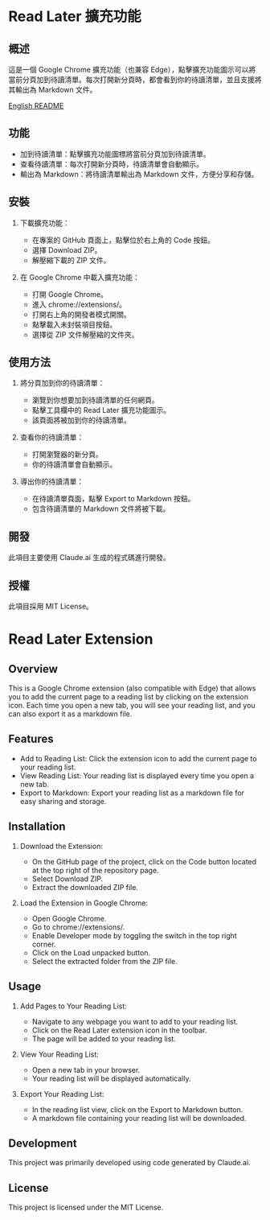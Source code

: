 # Read Later 擴充功能
## 概述
這是一個 Google Chrome 擴充功能（也兼容 Edge），點擊擴充功能圖示可以將當前分頁加到待讀清單。每次打開新分頁時，都會看到你的待讀清單，並且支援將其輸出為 Markdown 文件。

[English README](README.md)

## 功能
- 加到待讀清單：點擊擴充功能圖標將當前分頁加到待讀清單。
- 查看待讀清單：每次打開新分頁時，待讀清單會自動顯示。
- 輸出為 Markdown：將待讀清單輸出為 Markdown 文件，方便分享和存儲。

## 安裝
1. 下載擴充功能：
	- 在專案的 GitHub 頁面上，點擊位於右上角的 Code 按鈕。
	- 選擇 Download ZIP。
	- 解壓縮下載的 ZIP 文件。

2. 在 Google Chrome 中載入擴充功能：
	- 打開 Google Chrome。
	- 進入 chrome://extensions/。
	- 打開右上角的開發者模式開關。
	- 點擊載入未封裝項目按鈕。
	- 選擇從 ZIP 文件解壓縮的文件夾。

## 使用方法
1. 將分頁加到你的待讀清單：
	- 瀏覽到你想要加到待讀清單的任何網頁。
	- 點擊工具欄中的 Read Later 擴充功能圖示。
	- 該頁面將被加到你的待讀清單。

2. 查看你的待讀清單：
	- 打開瀏覽器的新分頁。
	- 你的待讀清單會自動顯示。

3. 導出你的待讀清單：
	- 在待讀清單頁面，點擊 Export to Markdown 按鈕。
	- 包含待讀清單的 Markdown 文件將被下載。

## 開發
此項目主要使用 Claude.ai 生成的程式碼進行開發。


## 授權
此項目採用 MIT License。


# Read Later Extension
## Overview
This is a Google Chrome extension (also compatible with Edge) that allows you to add the current page to a reading list by clicking on the extension icon. Each time you open a new tab, you will see your reading list, and you can also export it as a markdown file.

## Features
- Add to Reading List: Click the extension icon to add the current page to your reading list.
- View Reading List: Your reading list is displayed every time you open a new tab.
- Export to Markdown: Export your reading list as a markdown file for easy sharing and storage.

## Installation
1. Download the Extension:
	- On the GitHub page of the project, click on the Code button located at the top right of the repository page.
	- Select Download ZIP.
	- Extract the downloaded ZIP file.

2. Load the Extension in Google Chrome:
	- Open Google Chrome.
	- Go to chrome://extensions/.
	- Enable Developer mode by toggling the switch in the top right corner.
	- Click on the Load unpacked button.
	- Select the extracted folder from the ZIP file.

## Usage
1. Add Pages to Your Reading List:
	- Navigate to any webpage you want to add to your reading list.
	- Click on the Read Later extension icon in the toolbar.
	- The page will be added to your reading list.

2. View Your Reading List:
	- Open a new tab in your browser.
	- Your reading list will be displayed automatically.

3. Export Your Reading List:
	- In the reading list view, click on the Export to Markdown button.
	- A markdown file containing your reading list will be downloaded.

## Development
This project was primarily developed using code generated by Claude.ai.

## License
This project is licensed under the MIT License.
